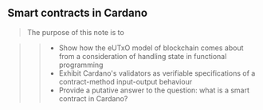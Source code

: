 ## Smart contracts in Cardano

> The purpose of this note is to

>> - Show how the eUTxO model of blockchain comes about from a consideration of handling state in functional programming
>> - Exhibit Cardano's validators as verifiable specifications of a contract-method input-output behaviour
>> - Provide a putative answer to the question: what is a smart contract in Cardano?
